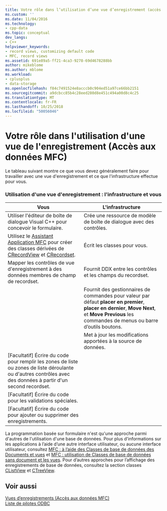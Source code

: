 ```yaml
---
title: Votre rôle dans l’utilisation d’une vue d’enregistrement (accès de données MFC) | Microsoft Docs
ms.custom: ''
ms.date: 11/04/2016
ms.technology:
- cpp-data
ms.topic: conceptual
dev_langs:
- C++
helpviewer_keywords:
- record views, customizing default code
- MFC, record views
ms.assetid: 691e89a5-ff21-4ca3-9278-69d4678288bb
author: mikeblome
ms.author: mblome
ms.workload:
- cplusplus
- data-storage
ms.openlocfilehash: f84c7491524e8acccb0c904ed51a97ce66bb2151
ms.sourcegitcommit: a9dcbcc85b4c28eed280d8e451c494a00d8c4c25
ms.translationtype: MT
ms.contentlocale: fr-FR
ms.lasthandoff: 10/25/2018
ms.locfileid: "50056046"
---
```

# <a name="your-role-in-working-with-a-record-view--mfc-data-access"></a>Votre rôle dans l'utilisation d'une vue de l'enregistrement (Accès aux données MFC)

Le tableau suivant montre ce que vous devez généralement faire pour travailler avec une vue d'enregistrement et ce que l'infrastructure effectue pour vous.

### <a name="working-with-a-record-view-you-and-the-framework"></a>Utilisation d'une vue d'enregistrement : l'infrastructure et vous

|Vous|L'infrastructure|
|---------|-------------------|
|Utiliser l'éditeur de boîte de dialogue Visual C++ pour concevoir le formulaire.|Crée une ressource de modèle de boîte de dialogue avec des contrôles.|
|Utilisez le [Assistant Application MFC](../mfc/reference/database-support-mfc-application-wizard.md) pour créer des classes dérivées de [CRecordView](../mfc/reference/crecordview-class.md) et [CRecordset](../mfc/reference/crecordset-class.md).|Écrit les classes pour vous.|
|Mapper les contrôles de vue d'enregistrement à des données membres de champ de recordset.|Fournit DDX entre les contrôles et les champs du recordset.|
||Fournit des gestionnaires de commandes pour valeur par défaut **placer en premier**, **placer en dernier**, **Move Next**, et **Move Previous** les commandes de menus ou barre d’outils boutons.|
||Met à jour les modifications apportées à la source de données.|
|[Facultatif] Écrire du code pour remplir les zones de liste ou zones de liste déroulante ou d'autres contrôles avec des données à partir d'un second recordset.||
|[Facultatif] Écrire du code pour les validations spéciales.||
|[Facultatif] Écrire du code pour ajouter ou supprimer des enregistrements.||

La programmation basée sur formulaire n'est qu'une approche parmi d'autres de l'utilisation d'une base de données. Pour plus d’informations sur les applications à l’aide d’une autre interface utilisateur, ou aucune interface utilisateur, consultez [MFC : à l’aide des Classes de base de données des Documents et vues](../data/mfc-using-database-classes-with-documents-and-views.md) et [MFC : utilisation de Classes de base de données sans document et les vues](../data/mfc-using-database-classes-without-documents-and-views.md). Pour d’autres approches pour l’affichage des enregistrements de base de données, consultez la section classes [CListView](../mfc/reference/clistview-class.md) et [CTreeView](../mfc/reference/ctreeview-class.md).

## <a name="see-also"></a>Voir aussi

[Vues d’enregistrements (Accès aux données MFC)](../data/record-views-mfc-data-access.md)<br/>
[Liste de pilotes ODBC](../data/odbc/odbc-driver-list.md)